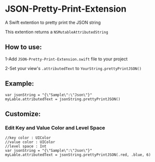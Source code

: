 # JSON-Pretty-Print-Extension
A Swift extention to pretty print the JSON string

This extention returns a `NSMutableAttributedString` 

## How to use:

1-Add `JSON-Pretty-Print-Extension.swift` file to your project

2-Set your view's `.attributedText` to `YourString.prettyPrintJSON()`


## Example:
```
var jsonString = "{\"Sample\":\"Json\"}"
myLable.attributedText = jsonString.prettyPrintJSON()
```


## Customize:

### Edit Key and Value Color and Level Space
```
//key color : UIColor 
//value color : UIColor
//level space : Int
var jsonString = "{\"Sample\":\"Json\"}"
myLable.attributedText = jsonString.prettyPrintJSON(.red, .blue, 6)
```
